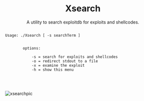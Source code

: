<h1 align="center">Xsearch</h1>
<p align="center">A utility to search exploitdb for exploits and shellcodes.</p>
<p><code>      
Usage: ./Xsearch [ -s searchTerm ]</code></p>
<p><code>
        options:<br/>
            -s = search for exploits and shellcodes
            -o = redirect stdout to a file
            -x = examine the exploit
            -h = show this menu
</code></p><br/><br/>


![xsearchpic](https://user-images.githubusercontent.com/59718043/148460508-d0774479-d7ef-4faa-b952-cec6cf29c2d8.JPG)
